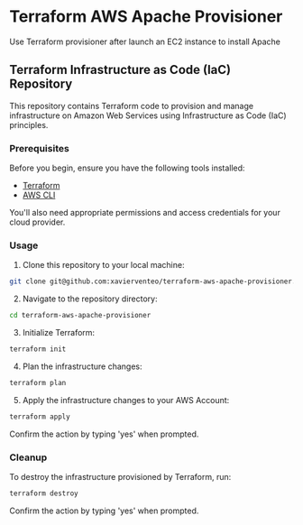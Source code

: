 # Terraform AWS Apache Provisioner
Use Terraform provisioner after launch an EC2 instance to install Apache

## Terraform Infrastructure as Code (IaC) Repository

This repository contains Terraform code to provision and manage infrastructure on Amazon Web Services using Infrastructure as Code (IaC) principles.

### Prerequisites

Before you begin, ensure you have the following tools installed:

- [Terraform](https://www.terraform.io/downloads.html)
- [AWS CLI](https://aws.amazon.com/cli/) 

You'll also need appropriate permissions and access credentials for your cloud provider.

### Usage

1. Clone this repository to your local machine:

```bash
git clone git@github.com:xavierventeo/terraform-aws-apache-provisioner.git
```

2. Navigate to the repository directory:

```bash
cd terraform-aws-apache-provisioner
```

3. Initialize Terraform:

```bash
terraform init
```

4. Plan the infrastructure changes:

```bash
terraform plan
```

5. Apply the infrastructure changes to your AWS Account:

```bash
terraform apply
```

Confirm the action by typing 'yes' when prompted.

### Cleanup

To destroy the infrastructure provisioned by Terraform, run:

```bash
terraform destroy
```

Confirm the action by typing 'yes' when prompted.
